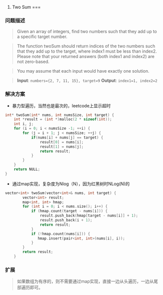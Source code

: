 1. Two Sum
===
### 问题描述
> Given an array of integers, find two numbers such that they add up to a specific target number.

> The function twoSum should return indices of the two numbers such that they add up to the target, where index1 must be less than index2. Please note that your returned answers (both index1 and index2) are not zero-based.

> You may assume that each input would have exactly one solution.

> **Input**: `numbers={2, 7, 11, 15}, target=9`
> **Output**: `index1=1, index2=2` 

### 解决方案
+ 暴力型遍历，当然也是最次的，leetcode上显示超时
```cpp
int* twoSum(int* nums, int numsSize, int target) {
    int *result = (int *)malloc(2 * sizeof(int));
    int i, j;
    for (i = 0; i < numsSize -1; ++i) {
        for (j = i + 1; j < numsSize; ++j) {
            if(nums[i] + nums[j] == target) {
                result[0] = nums[i];
                result[1] = nums[j];
                return result;
            }
        }
    }
    return NULL;
}
```

+ 通过map实现，复杂度为Nlog（N），因为红黑树时NLog(N)的
```cpp
vector<int> twoSum(vector<int>& nums, int target) {
        vector<int> result;
        map<int, int> hmap;
        for (int i = 0; i < nums.size(); i++) {
            if (hmap.count(target - nums[i])) {
                result.push_back(hmap[target - nums[i]] + 1);
                result.push_back(i + 1);
                return result;
            }
            if (!hmap.count(nums[i])) {
               hmap.insert(pair<int, int>(nums[i], i)); 
            }
        }
        return result;
    }
```

### 扩展
> 如果数组为有序的，则不需要通过map实现，直接一边从头遍历，一边从尾部遍历即可。